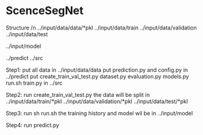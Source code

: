 # ScenceSegNet

Structure /n
 ../input/data/data/*pkl
 ../input/data/train
 ../input/data/validation
 ../input/data/test
 
 ../input/model
 
 ../predict
 ../src
 
 Step1: 
  put all data in  ../input/data/data
  put prediction.py and config.py in ../predict
  put 
    create_train_val_test.py
    dataset.py
    evaluation.py
    models.py
    run.sh
    train.py
  in ../src
 
 Step2:
  run create_train_val_test.py
  the data will be split in 
    ../input/data/train/*pkl
    ../input/data/validation/*pkl
    ../input/data/test/*pkl
    
  Step3:
   run sh run.sh
   the training history and model wil be in
    ../input/model
    
  Step4:
    run predict.py
    
